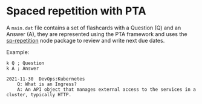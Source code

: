# Spaced repetition with PTA

A `main.dat` file contains a set of flashcards with a Question (Q) and an Answer (A), they are represented using the PTA framework and uses the [sp-repetition](https://github.com/portothree/spaced-repetition) node package to review and write next due dates.

Example:

```
k Q ; Question
k A ; Answer

2021-11-30	DevOps:Kubernetes
	Q: What is an Ingress?
	A: An API object that manages external access to the services in a cluster, typically HTTP.
```
